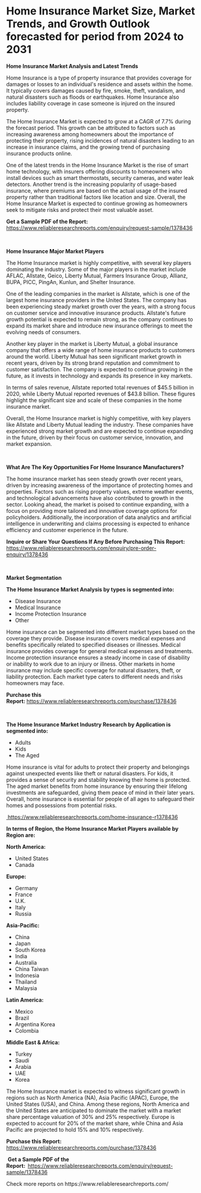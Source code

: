 <p><h1>Home Insurance Market Size, Market Trends, and Growth Outlook forecasted for period from 2024 to 2031</h1></p><p><strong>Home Insurance Market Analysis and Latest Trends</strong></p>
<p><p>Home Insurance is a type of property insurance that provides coverage for damages or losses to an individual's residence and assets within the home. It typically covers damages caused by fire, smoke, theft, vandalism, and natural disasters such as floods or earthquakes. Home Insurance also includes liability coverage in case someone is injured on the insured property. </p><p>The Home Insurance Market is expected to grow at a CAGR of 7.7% during the forecast period. This growth can be attributed to factors such as increasing awareness among homeowners about the importance of protecting their property, rising incidences of natural disasters leading to an increase in insurance claims, and the growing trend of purchasing insurance products online. </p><p>One of the latest trends in the Home Insurance Market is the rise of smart home technology, with insurers offering discounts to homeowners who install devices such as smart thermostats, security cameras, and water leak detectors. Another trend is the increasing popularity of usage-based insurance, where premiums are based on the actual usage of the insured property rather than traditional factors like location and size. Overall, the Home Insurance Market is expected to continue growing as homeowners seek to mitigate risks and protect their most valuable asset.</p></p>
<p><strong>Get a Sample PDF of the Report:&nbsp;</strong> <a href="https://www.reliableresearchreports.com/enquiry/request-sample/1378436">https://www.reliableresearchreports.com/enquiry/request-sample/1378436</a></p>
<p>&nbsp;</p>
<p><strong>Home Insurance Major Market Players</strong></p>
<p><p>The Home Insurance market is highly competitive, with several key players dominating the industry. Some of the major players in the market include AFLAC, Allstate, Geico, Liberty Mutual, Farmers Insurance Group, Allianz, BUPA, PICC, PingAn, Kunlun, and Shelter Insurance.</p><p>One of the leading companies in the market is Allstate, which is one of the largest home insurance providers in the United States. The company has been experiencing steady market growth over the years, with a strong focus on customer service and innovative insurance products. Allstate's future growth potential is expected to remain strong, as the company continues to expand its market share and introduce new insurance offerings to meet the evolving needs of consumers.</p><p>Another key player in the market is Liberty Mutual, a global insurance company that offers a wide range of home insurance products to customers around the world. Liberty Mutual has seen significant market growth in recent years, driven by its strong brand reputation and commitment to customer satisfaction. The company is expected to continue growing in the future, as it invests in technology and expands its presence in key markets.</p><p>In terms of sales revenue, Allstate reported total revenues of $45.5 billion in 2020, while Liberty Mutual reported revenues of $43.8 billion. These figures highlight the significant size and scale of these companies in the home insurance market.</p><p>Overall, the Home Insurance market is highly competitive, with key players like Allstate and Liberty Mutual leading the industry. These companies have experienced strong market growth and are expected to continue expanding in the future, driven by their focus on customer service, innovation, and market expansion.</p></p>
<p>&nbsp;</p>
<p><strong>What Are The Key Opportunities For Home Insurance Manufacturers?</strong></p>
<p><p>The home insurance market has seen steady growth over recent years, driven by increasing awareness of the importance of protecting homes and properties. Factors such as rising property values, extreme weather events, and technological advancements have also contributed to growth in the sector. Looking ahead, the market is poised to continue expanding, with a focus on providing more tailored and innovative coverage options for policyholders. Additionally, the incorporation of data analytics and artificial intelligence in underwriting and claims processing is expected to enhance efficiency and customer experience in the future.</p></p>
<p><strong>Inquire or Share Your Questions If Any Before Purchasing This Report:</strong> <a href="https://www.reliableresearchreports.com/enquiry/pre-order-enquiry/1378436">https://www.reliableresearchreports.com/enquiry/pre-order-enquiry/1378436</a></p>
<p>&nbsp;</p>
<p><strong>Market Segmentation</strong></p>
<p><strong>The Home Insurance Market Analysis by types is segmented into:</strong></p>
<p><ul><li>Disease Insurance</li><li>Medical Insurance</li><li>Income Protection Insurance</li><li>Other</li></ul></p>
<p><p>Home insurance can be segmented into different market types based on the coverage they provide. Disease insurance covers medical expenses and benefits specifically related to specified diseases or illnesses. Medical insurance provides coverage for general medical expenses and treatments. Income protection insurance ensures a steady income in case of disability or inability to work due to an injury or illness. Other markets in home insurance may include specific coverage for natural disasters, theft, or liability protection. Each market type caters to different needs and risks homeowners may face.</p></p>
<p><strong>Purchase this Report:&nbsp;</strong><a href="https://www.reliableresearchreports.com/purchase/1378436">https://www.reliableresearchreports.com/purchase/1378436</a></p>
<p>&nbsp;</p>
<p><strong>The Home Insurance Market Industry Research by Application is segmented into:</strong></p>
<p><ul><li>Adults</li><li>Kids</li><li>The Aged</li></ul></p>
<p><p>Home insurance is vital for adults to protect their property and belongings against unexpected events like theft or natural disasters. For kids, it provides a sense of security and stability knowing their home is protected. The aged market benefits from home insurance by ensuring their lifelong investments are safeguarded, giving them peace of mind in their later years. Overall, home insurance is essential for people of all ages to safeguard their homes and possessions from potential risks.</p></p>
<p><a href="https://www.reliableresearchreports.com/home-insurance-r1378436">&nbsp;https://www.reliableresearchreports.com/home-insurance-r1378436</a></p>
<p><strong>In terms of Region, the Home Insurance Market Players available by Region are:</strong></p>
<p>
    <p> <strong> North America: </strong>
        <ul>
            <li>United States</li>
            <li>Canada</li>
        </ul>
        </p> 
    <p> <strong> Europe: </strong>
        <ul>
            <li>Germany</li>
            <li>France</li>
            <li>U.K.</li>
            <li>Italy</li>
            <li>Russia</li>
        </ul>
        </p> 
    <p> <strong> Asia-Pacific: </strong>
        <ul>
            <li>China</li>
            <li>Japan</li>
            <li>South Korea</li>
            <li>India</li>
            <li>Australia</li>
            <li>China Taiwan</li>
            <li>Indonesia</li>
            <li>Thailand</li>
            <li>Malaysia</li>
        </ul>
        </p> 
    <p> <strong> Latin America: </strong>
        <ul>
            <li>Mexico</li>
            <li>Brazil</li>
            <li>Argentina Korea</li>
            <li>Colombia</li>
        </ul>
        </p> 
    <p> <strong> Middle East & Africa: </strong>
        <ul>
            <li>Turkey</li>
            <li>Saudi</li>
            <li>Arabia</li>
            <li>UAE</li>
            <li>Korea</li>
        </ul>
    </p>
    </p>
<p><p>The Home Insurance market is expected to witness significant growth in regions such as North America (NA), Asia Pacific (APAC), Europe, the United States (USA), and China. Among these regions, North America and the United States are anticipated to dominate the market with a market share percentage valuation of 30% and 25% respectively. Europe is expected to account for 20% of the market share, while China and Asia Pacific are projected to hold 15% and 10% respectively.</p></p>
<p><strong>Purchase this Report: </strong><a href="https://www.reliableresearchreports.com/purchase/1378436">https://www.reliableresearchreports.com/purchase/1378436</a></p>
<p>&nbsp;<strong>Get a Sample PDF of the Report:&nbsp;&nbsp;</strong><a href="https://www.reliableresearchreports.com/enquiry/request-sample/1378436">https://www.reliableresearchreports.com/enquiry/request-sample/1378436</a></p>
<p><strong></strong></p>
<p>Check more reports on https://www.reliableresearchreports.com/</p>